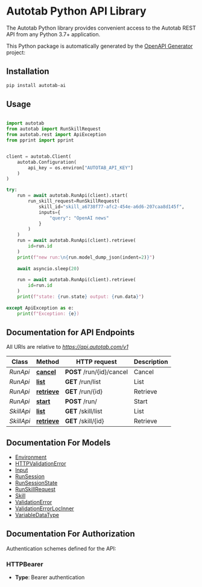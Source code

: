 # Autotab Python API Library

The Autotab Python library provides convenient access to the Autotab REST API from any Python 3.7+ application. 

This Python package is automatically generated by the [OpenAPI Generator](https://openapi-generator.tech) project:

## Installation

```sh
pip install autotab-ai
```

## Usage

```python

import autotab
from autotab import RunSkillRequest
from autotab.rest import ApiException
from pprint import pprint


client = autotab.Client(
    autotab.Configuration(
        api_key = os.environ["AUTOTAB_API_KEY"]
    )
)

try:
    run = await autotab.RunApi(client).start(
        run_skill_request=RunSkillRequest(
            skill_id="skill_a6738f77-afc2-454e-a6d6-207caa8d145f",
            inputs={
                "query": "OpenAI news"
            }
        )
    )
    run = await autotab.RunApi(client).retrieve(
        id=run.id
    )
    print(f"new run:\n{run.model_dump_json(indent=2)}")
    
    await asyncio.sleep(20)
    
    run = await autotab.RunApi(client).retrieve(
        id=run.id
    )
    print(f"state: {run.state} output: {run.data}")
    
except ApiException as e:
    print(f"Exception: {e})

```

## Documentation for API Endpoints

All URIs are relative to *https://api.autotab.com/v1*

Class | Method | HTTP request | Description
------------ | ------------- | ------------- | -------------
*RunApi* | [**cancel**](docs/RunApi.md#cancel) | **POST** /run/{id}/cancel | Cancel
*RunApi* | [**list**](docs/RunApi.md#list) | **GET** /run/list | List
*RunApi* | [**retrieve**](docs/RunApi.md#retrieve) | **GET** /run/{id} | Retrieve
*RunApi* | [**start**](docs/RunApi.md#start) | **POST** /run/ | Start
*SkillApi* | [**list**](docs/SkillApi.md#list) | **GET** /skill/list | List
*SkillApi* | [**retrieve**](docs/SkillApi.md#retrieve) | **GET** /skill/{id} | Retrieve


## Documentation For Models

 - [Environment](docs/Environment.md)
 - [HTTPValidationError](docs/HTTPValidationError.md)
 - [Input](docs/Input.md)
 - [RunSession](docs/RunSession.md)
 - [RunSessionState](docs/RunSessionState.md)
 - [RunSkillRequest](docs/RunSkillRequest.md)
 - [Skill](docs/Skill.md)
 - [ValidationError](docs/ValidationError.md)
 - [ValidationErrorLocInner](docs/ValidationErrorLocInner.md)
 - [VariableDataType](docs/VariableDataType.md)


<a id="documentation-for-authorization"></a>
## Documentation For Authorization


Authentication schemes defined for the API:
<a id="HTTPBearer"></a>
### HTTPBearer

- **Type**: Bearer authentication
